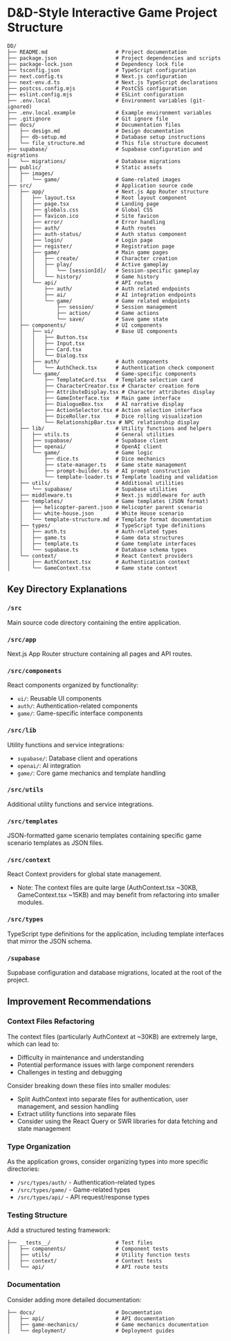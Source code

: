 # D&D-Style Interactive Game Project Structure

```
DD/
├── README.md                      # Project documentation
├── package.json                   # Project dependencies and scripts
├── package-lock.json              # Dependency lock file
├── tsconfig.json                  # TypeScript configuration
├── next.config.ts                 # Next.js configuration
├── next-env.d.ts                  # Next.js TypeScript declarations
├── postcss.config.mjs             # PostCSS configuration
├── eslint.config.mjs              # ESLint configuration
├── .env.local                     # Environment variables (git-ignored)
├── .env.local.example             # Example environment variables
├── .gitignore                     # Git ignore file
├── docs/                          # Documentation files
│   ├── design.md                  # Design documentation
│   ├── db-setup.md                # Database setup instructions
│   └── file_structure.md          # This file structure document
├── supabase/                      # Supabase configuration and migrations
│   └── migrations/                # Database migrations
├── public/                        # Static assets
│   ├── images/
│   │   └── game/                  # Game-related images
├── src/                           # Application source code
│   ├── app/                       # Next.js App Router structure
│   │   ├── layout.tsx             # Root layout component
│   │   ├── page.tsx               # Landing page
│   │   ├── globals.css            # Global CSS
│   │   ├── favicon.ico            # Site favicon
│   │   ├── error/                 # Error handling
│   │   ├── auth/                  # Auth routes
│   │   ├── auth-status/           # Auth status component
│   │   ├── login/                 # Login page
│   │   ├── register/              # Registration page
│   │   ├── game/                  # Main game pages
│   │   │   ├── create/            # Character creation
│   │   │   ├── play/              # Active gameplay
│   │   │   │   └── [sessionId]/   # Session-specific gameplay
│   │   │   └── history/           # Game history
│   │   └── api/                   # API routes
│   │       ├── auth/              # Auth related endpoints
│   │       ├── ai/                # AI integration endpoints
│   │       └── game/              # Game related endpoints
│   │           ├── session/       # Session management
│   │           ├── action/        # Game actions
│   │           └── save/          # Save game state
│   ├── components/                # UI components
│   │   ├── ui/                    # Base UI components
│   │   │   ├── Button.tsx
│   │   │   ├── Input.tsx
│   │   │   ├── Card.tsx
│   │   │   └── Dialog.tsx
│   │   ├── auth/                  # Auth components
│   │   │   └── AuthCheck.tsx      # Authentication check component
│   │   └── game/                  # Game-specific components
│   │       ├── TemplateCard.tsx   # Template selection card
│   │       ├── CharacterCreator.tsx # Character creation form
│   │       ├── AttributeDisplay.tsx # Character attributes display
│   │       ├── GameInterface.tsx  # Main game interface
│   │       ├── DialogueBox.tsx    # AI narrative display
│   │       ├── ActionSelector.tsx # Action selection interface
│   │       ├── DiceRoller.tsx     # Dice rolling visualization
│   │       └── RelationshipBar.tsx # NPC relationship display
│   ├── lib/                       # Utility functions and helpers
│   │   ├── utils.ts               # General utilities
│   │   ├── supabase/              # Supabase client
│   │   ├── openai/                # OpenAI client
│   │   └── game/                  # Game logic
│   │       ├── dice.ts            # Dice mechanics
│   │       ├── state-manager.ts   # Game state management
│   │       ├── prompt-builder.ts  # AI prompt construction
│   │       └── template-loader.ts # Template loading and validation
│   ├── utils/                     # Additional utilities
│   │   └── supabase/              # Supabase utilities
│   ├── middleware.ts              # Next.js middleware for auth
│   ├── templates/                 # Game templates (JSON format)
│   │   ├── helicopter-parent.json # Helicopter parent scenario
│   │   ├── white-house.json       # White House scenario
│   │   └── template-structure.md  # Template format documentation
│   ├── types/                     # TypeScript type definitions
│   │   ├── auth.ts                # Auth-related types
│   │   ├── game.ts                # Game data structures
│   │   ├── template.ts            # Game template interfaces
│   │   └── supabase.ts            # Database schema types
│   └── context/                   # React Context providers
│       ├── AuthContext.tsx        # Authentication context
│       └── GameContext.tsx        # Game state context
```

## Key Directory Explanations

### `/src`
Main source code directory containing the entire application.

### `/src/app`
Next.js App Router structure containing all pages and API routes.

### `/src/components`
React components organized by functionality:
- `ui/`: Reusable UI components
- `auth/`: Authentication-related components
- `game/`: Game-specific interface components

### `/src/lib`
Utility functions and service integrations:
- `supabase/`: Database client and operations
- `openai/`: AI integration
- `game/`: Core game mechanics and template handling

### `/src/utils`
Additional utility functions and service integrations.

### `/src/templates`
JSON-formatted game scenario templates containing specific game scenario templates as JSON files.

### `/src/context`
React Context providers for global state management.
- Note: The context files are quite large (AuthContext.tsx ~30KB, GameContext.tsx ~15KB) and may benefit from refactoring into smaller modules.

### `/src/types`
TypeScript type definitions for the application, including template interfaces that mirror the JSON schema.

### `/supabase`
Supabase configuration and database migrations, located at the root of the project.

## Improvement Recommendations

### Context Files Refactoring
The context files (particularly AuthContext at ~30KB) are extremely large, which can lead to:
- Difficulty in maintenance and understanding
- Potential performance issues with large component rerenders
- Challenges in testing and debugging

Consider breaking down these files into smaller modules:
- Split AuthContext into separate files for authentication, user management, and session handling
- Extract utility functions into separate files
- Consider using the React Query or SWR libraries for data fetching and state management

### Type Organization
As the application grows, consider organizing types into more specific directories:
- `/src/types/auth/` - Authentication-related types
- `/src/types/game/` - Game-related types
- `/src/types/api/` - API request/response types

### Testing Structure
Add a structured testing framework:
```
├── __tests__/                     # Test files
│   ├── components/                # Component tests
│   ├── utils/                     # Utility function tests
│   ├── context/                   # Context tests
│   └── api/                       # API route tests
```

### Documentation
Consider adding more detailed documentation:
```
├── docs/                          # Documentation
│   ├── api/                       # API documentation
│   ├── game-mechanics/            # Game mechanics documentation
│   └── deployment/                # Deployment guides
``` 